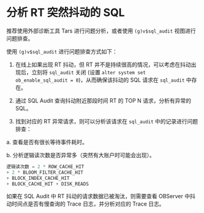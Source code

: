 分析 RT 突然抖动的 SQL
====================================

推荐使用外部诊断工具 Tars 进行问题分析，或者使用 `(g)v$sql_audit` 视图进行问题排查。

使用 `(g)v$sql_audit` 进行问题排查方式如下：

1. 在线上如果出现 RT 抖动，但 RT 并不是持续很高的情况，可以考虑在抖动出现后，立刻将 `sql_audit` 关闭 (设置 `alter system set ob_enable_sql_audit = 0`)，从而确保该抖动的 SQL 请求在 `sql_audit` 中存在。

2. 通过 SQL Audit 查询抖动附近那段时间 RT 的 TOP N 请求，分析有异常的 SQL。

3. 找到对应的 RT 异常请求，则可以分析该请求在 `sql_audit` 中的记录进行问题排查：

a. 查看是否有很长等待事件耗时。

b. 分析逻辑读次数是否异常多（突然有大账户时可能会出现）。

```sql
逻辑读次数 = 2 * ROW_CACHE_HIT 
+ 2 * BLOOM_FILTER_CACHE_HIT 
+ BLOCK_INDEX_CACHE_HIT 
+ BLOCK_CACHE_HIT + DISK_READS
```

如果在 SQL Audit 中 RT 抖动的请求数据已被淘汰，则需要查看 OBServer 中抖动时间点是否有慢查询的 Trace 日志，并分析对应的 Trace 日志。
